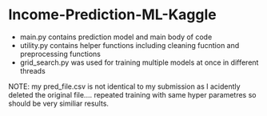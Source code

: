 # Income-Prediction-ML-Kaggle

* main.py contains prediction model and main body of code
* utility.py contains helper functions including cleaning fucntion and preprocessing functions
* grid_search.py was used for training multiple models at once in different threads

NOTE: my pred_file.csv is not identical to my submission as I acidently deleted the original file.... repeated training with same hyper parametres so should be very similiar results.
